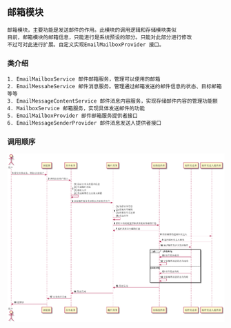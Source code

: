 ## 邮箱模块

    邮箱模块，主要功能是发送邮件的作用。此模块的调用逻辑和存储模块类似
    目前，邮箱模块的邮箱信息，只能进行是系统预设的部分。只能对此部分进行修改
    不过可对此进行扩展。自定义实现EmailMailboxProvider 接口。
    
### 类介绍
    1. EmailMailboxService 邮件邮箱服务，管理可以使用的邮箱
    2. EmailMessaheService 邮件消息服务。管理通过邮箱发送的邮件信息的状态、目标邮箱等等
    3. EmailMessageContentService 邮件消息内容服务，实现存储邮件内容的管理功能额
    4. MailboxService 邮箱服务，实现具体发送邮件的功能
    5. EmailMailboxProvider 邮件邮箱服务提供者接口
    6. EmailMessageSenderProvider 邮件消息发送人提供者接口


### 调用顺序
![](../images/flowerpot-mailbox-call.png)
